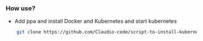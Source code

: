 ### How use?

- Add ppa and install Docker and Kubernetes and start kubernetes
```bash
    git clone https://github.com/Claudio-code/script-to-install-kubernetes.git && cd ./script-to-install-kubernetes && ./install_how_root.sh
```
